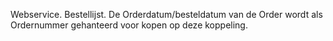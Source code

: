Webservice. Bestellijst. De Orderdatum/besteldatum van de Order wordt als Ordernummer gehanteerd voor kopen op deze koppeling. 